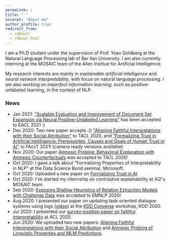 ```yaml
---
permalink: /
title: " "
excerpt: "About me"
author_profile: true
redirect_from: 
  - /about/
  - /about.html
---
```


I am a Ph.D student under the supervision of Prof. Yoav Goldberg at the Natural Language Processing lab of Bar Ilan University. I am also currently interning at the MOSAIC team of the Allen Institue for Artificial Intelligence.

My research interests are mainly in *explainable artificial intelligence* and *neural network interpretability*, with focus on natural language processing. I am also working on *imperfect information learning*, such as positive-unlabeled learning, in the context of NLP.

### News

* Jan 2021: ["Scalable Evaluation and Improvement of Document Set Expansion via Neural Positive-Unlabeled Learning"](https://arxiv.org/abs/1910.13339) has been accepted to EACL 2021 :)
* Dec 2020: Two new paper accepts :)) ["Aligning Faithful Interpretations with their Social Attribution"](https://arxiv.org/abs/2006.01067) to TACL 2020, and ["Formalizing Trust in Artificial Intelligence: Prerequisites, Causes and Goals of Human Trust in AI"](https://arxiv.org/abs/2010.07487) to FAccT 2021! (camera ready versions available)
* Nov 2020: Our paper [Amnesic Probing: Behavioral Explanation with Amnesic Counterfactuals](https://arxiv.org/abs/2006.00995) was accepted to TACL 2020!
* Oct 2020: I gave a talk about "Formalizing Properties of Interpretability in NLP" at the Data Science Bond seminar, Microsoft.
* Oct 2020: Uploaded a new paper on [Formalizing Trust in AI](https://arxiv.org/abs/2010.07487).
* Oct 2020: I've started my internship on contrastive explainability at AI2's MOSAIC team.
* Sep 2020: [Exposing Shallow Heuristics of Relation Extraction Models with Challenge Data](https://arxiv.org/pdf/2010.03656.pdf) was accepted to EMNLP 2020!
* Aug 2020: I presented our paper on updating task-oriented dialogue systems using logs [(video)](https://www.youtube.com/watch?v=_4Crv-RZWpg) at the [KDD Converse](https://conversekdd20.github.io/) workshop, KDD 2020.
* Jul 2020: I presented our [survey-position paper on faithful interpretability](https://arxiv.org/abs/2004.03685) at ACL 2020. 
* Jun 2020: We uploaded two new papers: [Aligning Faithful Interpretations with their Social Attribution](https://arxiv.org/abs/2006.01067) and [Amnesic Probing of Linguistic Properties and MLM Predictions](https://arxiv.org/abs/2006.00995).


